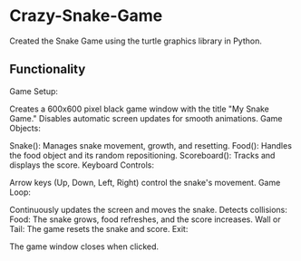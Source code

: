 # Crazy-Snake-Game
Created the Snake Game using the turtle graphics library in Python.

## Functionality
Game Setup:

Creates a 600x600 pixel black game window with the title "My Snake Game."
Disables automatic screen updates for smooth animations.
Game Objects:

Snake(): Manages snake movement, growth, and resetting.
Food(): Handles the food object and its random repositioning.
Scoreboard(): Tracks and displays the score.
Keyboard Controls:

Arrow keys (Up, Down, Left, Right) control the snake's movement.
Game Loop:

Continuously updates the screen and moves the snake.
Detects collisions:
Food: The snake grows, food refreshes, and the score increases.
Wall or Tail: The game resets the snake and score.
Exit:

The game window closes when clicked.
